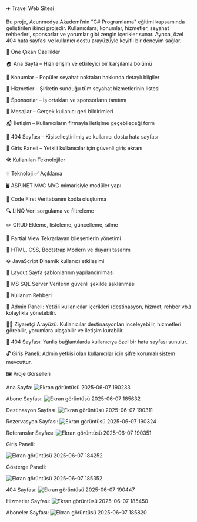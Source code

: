 ✈️ Travel Web Sitesi

Bu proje, Acunmedya Akademi’nin "C# Programlama" eğitimi kapsamında geliştirilen ikinci projedir.
Kullanıcılara; konumlar, hizmetler, seyahat rehberleri, sponsorlar ve yorumlar gibi zengin içerikler sunar.
Ayrıca, özel 404 hata sayfası ve kullanıcı dostu arayüzüyle keyifli bir deneyim sağlar.


🌟 Öne Çıkan Özellikler

🏠 Ana Sayfa – Hızlı erişim ve etkileyici bir karşılama bölümü

📍 Konumlar – Popüler seyahat noktaları hakkında detaylı bilgiler

🧳 Hizmetler – Şirketin sunduğu tüm seyahat hizmetlerinin listesi

🤝 Sponsorlar – İş ortakları ve sponsorların tanıtımı
 
💬 Mesajlar – Gerçek kullanıcı geri bildirimleri

📬 İletişim – Kullanıcıların firmayla iletişime geçebileceği form

🚫 404 Sayfası – Kişiselleştirilmiş ve kullanıcı dostu hata sayfası

🔐 Giriş Paneli – Yetkili kullanıcılar için güvenli giriş ekranı


🛠️ Kullanılan Teknolojiler

💡 Teknoloji	✅ Açıklama

🖥️ ASP.NET MVC	MVC mimarisiyle modüler yapı

🧱 Code First	Veritabanını kodla oluşturma

🔍 LINQ	Veri sorgulama ve filtreleme

✏️ CRUD	Ekleme, listeleme, güncelleme, silme

🧩 Partial View	Tekrarlayan bileşenlerin yönetimi

🎨 HTML, CSS, Bootstrap	Modern ve duyarlı tasarım

⚙️ JavaScript	Dinamik kullanıcı etkileşimi

🧭 Layout	Sayfa şablonlarının yapılandırılması

💾 MS SQL Server	Verilerin güvenli şekilde saklanması


🚀 Kullanım Rehberi

🔐 Admin Paneli:
Yetkili kullanıcılar içerikleri (destinasyon, hizmet, rehber vb.) kolaylıkla yönetebilir.

👨‍💻 Ziyaretçi Arayüzü:
Kullanıcılar destinasyonları inceleyebilir, hizmetleri görebilir, yorumlara ulaşabilir ve iletişim kurabilir.

🚫 404 Sayfası:
Yanlış bağlantılarda kullanıcıya özel bir hata sayfası sunulur.

🔓 Giriş Paneli:
Admin yetkisi olan kullanıcılar için şifre korumalı sistem mevcuttur.

🖼️ Proje Görselleri

Ana Sayfa:
![Ekran görüntüsü 2025-06-07 190233](https://github.com/user-attachments/assets/8a3fff8e-fb54-441e-98d2-5ed90f016d2f)
 
Abone Sayfası:
![Ekran görüntüsü 2025-06-07 185632](https://github.com/user-attachments/assets/39f3b583-5ee1-403b-82ca-f856fe47f8ef)

Destinasyon Sayfası:
![Ekran görüntüsü 2025-06-07 190311](https://github.com/user-attachments/assets/3d7d4c0d-2bfe-46bc-9f17-f9c3d53d8e8d)

Rezervasyon Sayfası:
![Ekran görüntüsü 2025-06-07 190324](https://github.com/user-attachments/assets/2a5e91d7-56ae-4b5c-a288-b6b44c534605)

Referanslar Sayfası:
![Ekran görüntüsü 2025-06-07 190351](https://github.com/user-attachments/assets/387f6fc3-1138-4027-a85e-cfbcabcf7281)


Giriş Paneli:

![Ekran görüntüsü 2025-06-07 184252](https://github.com/user-attachments/assets/b4a5e765-4b33-4c9a-bfea-42e9ddefe95a)

Gösterge Paneli:

![Ekran görüntüsü 2025-06-07 185352](https://github.com/user-attachments/assets/c0c31018-9be3-4063-aa99-06b61d12c259)

404 Sayfası:
![Ekran görüntüsü 2025-06-07 190447](https://github.com/user-attachments/assets/e0bae22a-3d85-40e6-be1d-bba37bfaa2d2)

Hizmetler Sayfası:
![Ekran görüntüsü 2025-06-07 185450](https://github.com/user-attachments/assets/87502ceb-6848-430e-8b33-630ce38084ac)

Aboneler Sayfası:
![Ekran görüntüsü 2025-06-07 185820](https://github.com/user-attachments/assets/a1fb2d15-51e2-4e9e-abf6-42f455663221)



